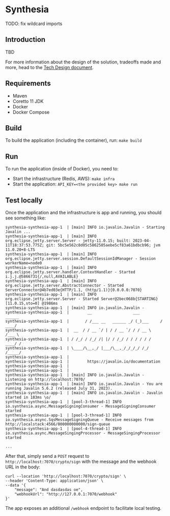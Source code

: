 # Synthesia

TODO: fix wildcard imports

## Introduction

TBD

For more information about the design of the solution, tradeoffs made and more, head to the [Tech Design document](tech-design.md).

## Requirements

- Maven
- Coretto 11 JDK
- Docker
- Docker Compose

## Build

To build the application (including the container), run: `make build`

## Run

To run the application (inside of Docker), you need to:

- Start the infrastructure (Redis, AWS): `make infra`
- Start the application: `API_KEY=<the provided key> make run`

## Test locally

Once the application and the infrastructure is app and running, you should see something like:

```
synthesia-synthesia-app-1  | [main] INFO io.javalin.Javalin - Starting Javalin ...
synthesia-synthesia-app-1  | [main] INFO org.eclipse.jetty.server.Server - jetty-11.0.15; built: 2023-04-11T18:37:53.775Z; git: 5bc5e562c8d05c5862505aebe5cf83a61bdbcb96; jvm 11.0.20+8-LTS
synthesia-synthesia-app-1  | [main] INFO org.eclipse.jetty.server.session.DefaultSessionIdManager - Session workerName=node0
synthesia-synthesia-app-1  | [main] INFO org.eclipse.jetty.server.handler.ContextHandler - Started i.j.j.@5866731{/,null,AVAILABLE}
synthesia-synthesia-app-1  | [main] INFO org.eclipse.jetty.server.AbstractConnector - Started ServerConnector@4b7ed03e{HTTP/1.1, (http/1.1)}{0.0.0.0:7070}
synthesia-synthesia-app-1  | [main] INFO org.eclipse.jetty.server.Server - Started Server@2bec068b{STARTING}[11.0.15,sto=0] @1986ms
synthesia-synthesia-app-1  | [main] INFO io.javalin.Javalin -
synthesia-synthesia-app-1  |        __                  ___          ______
synthesia-synthesia-app-1  |       / /___ __   ______ _/ (_)___     / ____/
synthesia-synthesia-app-1  |  __  / / __ `/ | / / __ `/ / / __ \   /___ \
synthesia-synthesia-app-1  | / /_/ / /_/ /| |/ / /_/ / / / / / /  ____/ /
synthesia-synthesia-app-1  | \____/\__,_/ |___/\__,_/_/_/_/ /_/  /_____/
synthesia-synthesia-app-1  |
synthesia-synthesia-app-1  |        https://javalin.io/documentation
synthesia-synthesia-app-1  |
synthesia-synthesia-app-1  |
synthesia-synthesia-app-1  | [main] INFO io.javalin.Javalin - Listening on http://localhost:7070/
synthesia-synthesia-app-1  | [main] INFO io.javalin.Javalin - You are running Javalin 5.6.2 (released July 31, 2023).
synthesia-synthesia-app-1  | [main] INFO io.javalin.Javalin - Javalin started in 183ms \o/
synthesia-synthesia-app-1  | [pool-3-thread-1] INFO io.synthesia.async.MessageSigningConsumer - MessageSigningConsumer started
synthesia-synthesia-app-1  | [pool-3-thread-1] INFO io.synthesia.async.SqsMessageSigningQueue - Receive messages from http://localstack:4566/000000000000/sign-queue
synthesia-synthesia-app-1  | [pool-4-thread-1] INFO io.synthesia.async.MessageSingingProcessor - MessageSingingProcessor started

...
```

After that, simply send a `POST` request to `http://localhost:7070/crypto/sign` with the message and the webhook URL in the body:

```
curl --location 'http://localhost:7070/crypto/sign' \
--header 'Content-Type: application/json' \
--data '{
    "message": "And dasdasdas oe",
    "webhookUrl": "http://127.0.0.1:7070/webhook"
}'
```

The app exposes an additional `/webhook` endpoint to facilitate local testing.
